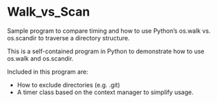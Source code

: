 # Walk_vs_Scan
Sample program to compare timing and how to use Python’s os.walk vs. os.scandir to traverse a directory structure.

This is a self-contained program in Python to demonstrate how to use os.walk and os.scandir.

Included in this program are:
-   How to exclude directories (e.g. .git)
-   A timer class based on the context manager to simplify usage.
